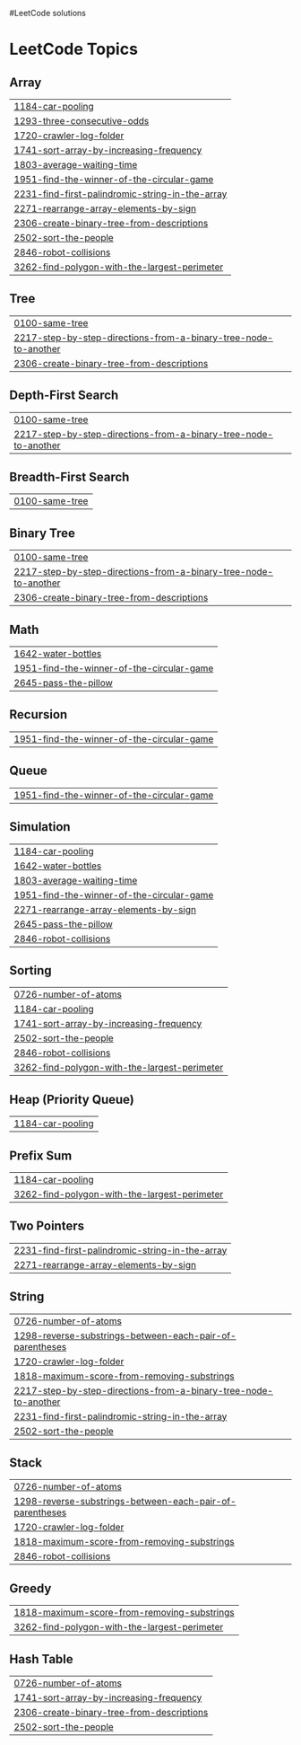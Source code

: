 #LeetCode solutions

<!---LeetCode Topics Start-->
# LeetCode Topics
## Array
|  |
| ------- |
| [1184-car-pooling](https://github.com/harinee05/LeetSolutions/tree/master/1184-car-pooling) |
| [1293-three-consecutive-odds](https://github.com/harinee05/LeetSolutions/tree/master/1293-three-consecutive-odds) |
| [1720-crawler-log-folder](https://github.com/harinee05/LeetSolutions/tree/master/1720-crawler-log-folder) |
| [1741-sort-array-by-increasing-frequency](https://github.com/harinee05/LeetSolutions/tree/master/1741-sort-array-by-increasing-frequency) |
| [1803-average-waiting-time](https://github.com/harinee05/LeetSolutions/tree/master/1803-average-waiting-time) |
| [1951-find-the-winner-of-the-circular-game](https://github.com/harinee05/LeetSolutions/tree/master/1951-find-the-winner-of-the-circular-game) |
| [2231-find-first-palindromic-string-in-the-array](https://github.com/harinee05/LeetSolutions/tree/master/2231-find-first-palindromic-string-in-the-array) |
| [2271-rearrange-array-elements-by-sign](https://github.com/harinee05/LeetSolutions/tree/master/2271-rearrange-array-elements-by-sign) |
| [2306-create-binary-tree-from-descriptions](https://github.com/harinee05/LeetSolutions/tree/master/2306-create-binary-tree-from-descriptions) |
| [2502-sort-the-people](https://github.com/harinee05/LeetSolutions/tree/master/2502-sort-the-people) |
| [2846-robot-collisions](https://github.com/harinee05/LeetSolutions/tree/master/2846-robot-collisions) |
| [3262-find-polygon-with-the-largest-perimeter](https://github.com/harinee05/LeetSolutions/tree/master/3262-find-polygon-with-the-largest-perimeter) |
## Tree
|  |
| ------- |
| [0100-same-tree](https://github.com/harinee05/LeetSolutions/tree/master/0100-same-tree) |
| [2217-step-by-step-directions-from-a-binary-tree-node-to-another](https://github.com/harinee05/LeetSolutions/tree/master/2217-step-by-step-directions-from-a-binary-tree-node-to-another) |
| [2306-create-binary-tree-from-descriptions](https://github.com/harinee05/LeetSolutions/tree/master/2306-create-binary-tree-from-descriptions) |
## Depth-First Search
|  |
| ------- |
| [0100-same-tree](https://github.com/harinee05/LeetSolutions/tree/master/0100-same-tree) |
| [2217-step-by-step-directions-from-a-binary-tree-node-to-another](https://github.com/harinee05/LeetSolutions/tree/master/2217-step-by-step-directions-from-a-binary-tree-node-to-another) |
## Breadth-First Search
|  |
| ------- |
| [0100-same-tree](https://github.com/harinee05/LeetSolutions/tree/master/0100-same-tree) |
## Binary Tree
|  |
| ------- |
| [0100-same-tree](https://github.com/harinee05/LeetSolutions/tree/master/0100-same-tree) |
| [2217-step-by-step-directions-from-a-binary-tree-node-to-another](https://github.com/harinee05/LeetSolutions/tree/master/2217-step-by-step-directions-from-a-binary-tree-node-to-another) |
| [2306-create-binary-tree-from-descriptions](https://github.com/harinee05/LeetSolutions/tree/master/2306-create-binary-tree-from-descriptions) |
## Math
|  |
| ------- |
| [1642-water-bottles](https://github.com/harinee05/LeetSolutions/tree/master/1642-water-bottles) |
| [1951-find-the-winner-of-the-circular-game](https://github.com/harinee05/LeetSolutions/tree/master/1951-find-the-winner-of-the-circular-game) |
| [2645-pass-the-pillow](https://github.com/harinee05/LeetSolutions/tree/master/2645-pass-the-pillow) |
## Recursion
|  |
| ------- |
| [1951-find-the-winner-of-the-circular-game](https://github.com/harinee05/LeetSolutions/tree/master/1951-find-the-winner-of-the-circular-game) |
## Queue
|  |
| ------- |
| [1951-find-the-winner-of-the-circular-game](https://github.com/harinee05/LeetSolutions/tree/master/1951-find-the-winner-of-the-circular-game) |
## Simulation
|  |
| ------- |
| [1184-car-pooling](https://github.com/harinee05/LeetSolutions/tree/master/1184-car-pooling) |
| [1642-water-bottles](https://github.com/harinee05/LeetSolutions/tree/master/1642-water-bottles) |
| [1803-average-waiting-time](https://github.com/harinee05/LeetSolutions/tree/master/1803-average-waiting-time) |
| [1951-find-the-winner-of-the-circular-game](https://github.com/harinee05/LeetSolutions/tree/master/1951-find-the-winner-of-the-circular-game) |
| [2271-rearrange-array-elements-by-sign](https://github.com/harinee05/LeetSolutions/tree/master/2271-rearrange-array-elements-by-sign) |
| [2645-pass-the-pillow](https://github.com/harinee05/LeetSolutions/tree/master/2645-pass-the-pillow) |
| [2846-robot-collisions](https://github.com/harinee05/LeetSolutions/tree/master/2846-robot-collisions) |
## Sorting
|  |
| ------- |
| [0726-number-of-atoms](https://github.com/harinee05/LeetSolutions/tree/master/0726-number-of-atoms) |
| [1184-car-pooling](https://github.com/harinee05/LeetSolutions/tree/master/1184-car-pooling) |
| [1741-sort-array-by-increasing-frequency](https://github.com/harinee05/LeetSolutions/tree/master/1741-sort-array-by-increasing-frequency) |
| [2502-sort-the-people](https://github.com/harinee05/LeetSolutions/tree/master/2502-sort-the-people) |
| [2846-robot-collisions](https://github.com/harinee05/LeetSolutions/tree/master/2846-robot-collisions) |
| [3262-find-polygon-with-the-largest-perimeter](https://github.com/harinee05/LeetSolutions/tree/master/3262-find-polygon-with-the-largest-perimeter) |
## Heap (Priority Queue)
|  |
| ------- |
| [1184-car-pooling](https://github.com/harinee05/LeetSolutions/tree/master/1184-car-pooling) |
## Prefix Sum
|  |
| ------- |
| [1184-car-pooling](https://github.com/harinee05/LeetSolutions/tree/master/1184-car-pooling) |
| [3262-find-polygon-with-the-largest-perimeter](https://github.com/harinee05/LeetSolutions/tree/master/3262-find-polygon-with-the-largest-perimeter) |
## Two Pointers
|  |
| ------- |
| [2231-find-first-palindromic-string-in-the-array](https://github.com/harinee05/LeetSolutions/tree/master/2231-find-first-palindromic-string-in-the-array) |
| [2271-rearrange-array-elements-by-sign](https://github.com/harinee05/LeetSolutions/tree/master/2271-rearrange-array-elements-by-sign) |
## String
|  |
| ------- |
| [0726-number-of-atoms](https://github.com/harinee05/LeetSolutions/tree/master/0726-number-of-atoms) |
| [1298-reverse-substrings-between-each-pair-of-parentheses](https://github.com/harinee05/LeetSolutions/tree/master/1298-reverse-substrings-between-each-pair-of-parentheses) |
| [1720-crawler-log-folder](https://github.com/harinee05/LeetSolutions/tree/master/1720-crawler-log-folder) |
| [1818-maximum-score-from-removing-substrings](https://github.com/harinee05/LeetSolutions/tree/master/1818-maximum-score-from-removing-substrings) |
| [2217-step-by-step-directions-from-a-binary-tree-node-to-another](https://github.com/harinee05/LeetSolutions/tree/master/2217-step-by-step-directions-from-a-binary-tree-node-to-another) |
| [2231-find-first-palindromic-string-in-the-array](https://github.com/harinee05/LeetSolutions/tree/master/2231-find-first-palindromic-string-in-the-array) |
| [2502-sort-the-people](https://github.com/harinee05/LeetSolutions/tree/master/2502-sort-the-people) |
## Stack
|  |
| ------- |
| [0726-number-of-atoms](https://github.com/harinee05/LeetSolutions/tree/master/0726-number-of-atoms) |
| [1298-reverse-substrings-between-each-pair-of-parentheses](https://github.com/harinee05/LeetSolutions/tree/master/1298-reverse-substrings-between-each-pair-of-parentheses) |
| [1720-crawler-log-folder](https://github.com/harinee05/LeetSolutions/tree/master/1720-crawler-log-folder) |
| [1818-maximum-score-from-removing-substrings](https://github.com/harinee05/LeetSolutions/tree/master/1818-maximum-score-from-removing-substrings) |
| [2846-robot-collisions](https://github.com/harinee05/LeetSolutions/tree/master/2846-robot-collisions) |
## Greedy
|  |
| ------- |
| [1818-maximum-score-from-removing-substrings](https://github.com/harinee05/LeetSolutions/tree/master/1818-maximum-score-from-removing-substrings) |
| [3262-find-polygon-with-the-largest-perimeter](https://github.com/harinee05/LeetSolutions/tree/master/3262-find-polygon-with-the-largest-perimeter) |
## Hash Table
|  |
| ------- |
| [0726-number-of-atoms](https://github.com/harinee05/LeetSolutions/tree/master/0726-number-of-atoms) |
| [1741-sort-array-by-increasing-frequency](https://github.com/harinee05/LeetSolutions/tree/master/1741-sort-array-by-increasing-frequency) |
| [2306-create-binary-tree-from-descriptions](https://github.com/harinee05/LeetSolutions/tree/master/2306-create-binary-tree-from-descriptions) |
| [2502-sort-the-people](https://github.com/harinee05/LeetSolutions/tree/master/2502-sort-the-people) |
<!---LeetCode Topics End-->
